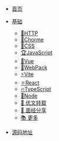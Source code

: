 <!--
 * @Descripttion: 
 * @version: 1.0
 * @Author: 
 * @Date: 2022-02-15 10:14:30
 * @LastEditors: YingJie Xing
 * @LastEditTime: 2022-02-15 13:41:10
 * @FilePath: /xyj.gitee.io/docs/_navbar.md
 * Copyright 2022 YingJie Xing, All Rights Reserved. 
-->
- [<span class="iconfont icon-wodeguanzhu"></span> 首页](/readme?id=🎨-前言)

- [<span class="iconfont icon-icon_fabu"></span> 基础](/readme?id=🎨-前言)
  - [🎉HTTP](/readme?id=🎉HTTP)
  - [🎉Chorme](/readme?id=🎉Chorme)
  - [🎨CSS](/readme?id=🎨css)
  - [🏆JavaScript](/readme?id=🏆javascript)
  - [🌈Vue](/readme?id=🌈vue)
  - [🎈WebPack](/readme?id=🎈webpack)
  - [⚡Vite](/readme?id=⚡vite)
  - [⚛React](/readme?id=⚛react)
  - [🔥TypeScript](/readme?id=🔥typescript)
  - [👴Node](/readme?id=👴node)
    <!-- - [📊 前端数据可视化](/readme?id=📊-前端数据可视化) -->
    <!-- - [😫 数据结构与算法](/readme?id=😫-数据结构与算法) -->
  - [📘 优文转载](/readme?id=📘-优文转载)
  - [📝 面经分享](/readme?id=📝-面经分享)
  - [📚 更多](/readme?id=📚-更多)
  <!-- - [🔮 代码片段](/readme?id=📚-更多) -->
- [<span class="iconfont icon-wodeguanzhu"></span> 源码地址](https://github.com/jack-hub-maker/xyj-blog)
